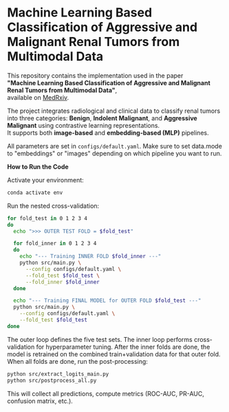 # Machine Learning Based Classification of Aggressive and Malignant Renal Tumors from Multimodal Data

This repository contains the implementation used in the paper  
**"Machine Learning Based Classification of Aggressive and Malignant Renal Tumors from Multimodal Data"**,  
available on [MedRxiv](https://www.medrxiv.org/content/10.1101/2025.02.04.25321687v1.full.pdf).

The project integrates radiological and clinical data to classify renal tumors into three categories: **Benign**, **Indolent Malignant**, and **Aggressive Malignant** using contrastive learning representations.  
It supports both **image-based** and **embedding-based (MLP)** pipelines.


All parameters are set in `configs/default.yaml`. Make sure to set data.mode to "embeddings" or "images" depending on which pipeline you want to run.

**How to Run the Code**

Activate your environment:
```bash
conda activate env
```
Run the nested cross-validation:
```bash
for fold_test in 0 1 2 3 4
do
  echo ">>> OUTER TEST FOLD = $fold_test"

  for fold_inner in 0 1 2 3 4
  do
    echo "--- Training INNER FOLD $fold_inner ---"
    python src/main.py \
      --config configs/default.yaml \
      --fold_test $fold_test \
      --fold_inner $fold_inner
  done

  echo "--- Training FINAL MODEL for OUTER FOLD $fold_test ---"
  python src/main.py \
    --config configs/default.yaml \
    --fold_test $fold_test
done

```


The outer loop defines the five test sets.
The inner loop performs cross-validation for hyperparameter tuning.
After the inner folds are done, the model is retrained on the combined train+validation data for that outer fold.
When all folds are done, run the post-processing:

```bash
python src/extract_logits_main.py
python src/postprocess_all.py

```

This will collect all predictions, compute metrics (ROC-AUC, PR-AUC, confusion matrix, etc.).


